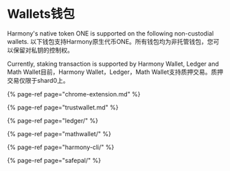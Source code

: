 # Wallets钱包

Harmony's native token ONE is supported on the following non-custodial wallets. 以下钱包支持Harmony原生代币ONE。所有钱包均为非托管钱包，您可以保留对私钥的控制权。

 Currently, staking transaction is supported by Harmony Wallet, Ledger and Math Wallet目前，Harmony Wallet，Ledger，Math Wallet支持质押交易。质押交易仅限于shard0上。

{% page-ref page="chrome-extension.md" %}

{% page-ref page="trustwallet.md" %}

{% page-ref page="ledger/" %}

{% page-ref page="mathwallet/" %}

{% page-ref page="harmony-cli/" %}

{% page-ref page="safepal/" %}

